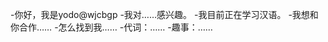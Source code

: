 -你好，我是yodo@wjcbgp
-我对……感兴趣。
-我目前正在学习汉语。
-我想和你合作……
-怎么找到我……
-代词：……
-趣事：……

<!---
wjcbgp/wjcbgp是一个特殊的存储库，因为它的'README. Mdbiomal（这个文件）出现在您的GitHub配置文件中。
您可以单击预览链接查看更改。
--->
